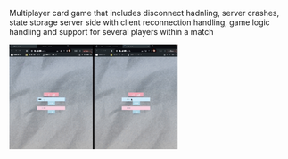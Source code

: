 Multiplayer card game that includes disconnect hadnling, server crashes, 
state storage server side with client reconnection handling, 
game logic handling and support for several players within a match

<img src="https://github.com/Taelavjs/Fullstack-Card-Game-SocketIO/blob/master/ProductDemo.gif" width="60%" height="60%">
